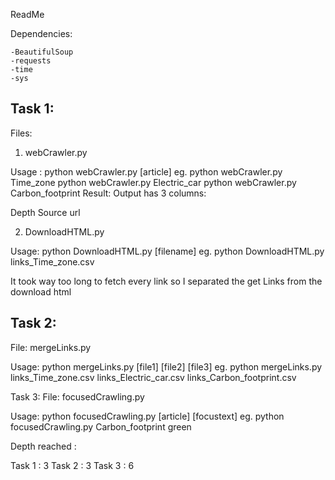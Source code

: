 ReadMe

Dependencies:

	-BeautifulSoup
	-requests
	-time
	-sys


## Task 1:

Files:
1. webCrawler.py

Usage : python webCrawler.py [article]
eg. 	python webCrawler.py Time_zone
	python webCrawler.py Electric_car
        python webCrawler.py Carbon_footprint
Result:
Output has 3 columns:

Depth	Source	url


2. DownloadHTML.py

Usage: python DownloadHTML.py [filename]
eg.    python DownloadHTML.py links_Time_zone.csv

It took way too long to fetch every link so I separated the get Links from the download html

## Task 2:

File: mergeLinks.py

Usage: python mergeLinks.py [file1] [file2] [file3]
eg. python mergeLinks.py links_Time_zone.csv links_Electric_car.csv links_Carbon_footprint.csv

Task 3:
File: focusedCrawling.py

Usage: python focusedCrawling.py [article] [focustext]
eg.    python focusedCrawling.py Carbon_footprint green

Depth reached :

Task 1 : 3
Task 2 : 3
Task 3 : 6
